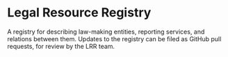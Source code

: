 Legal Resource Registry
=======================

A registry for describing law-making entities, reporting services, and relations between them.
Updates to the registry can be filed as GitHub pull requests, for review by the LRR team.
